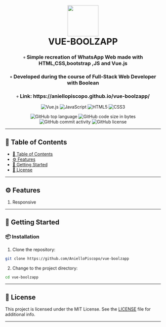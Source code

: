 <div align="center">
<h1 align="center">
<img src="https://img.shields.io/badge/Vue.js-4FC08D.svg?style&logo=vuedotjs&logoColor=white" width="100" />
<br>VUE-BOOLZAPP
</h1>
<h3>◦ Simple recreation of WhatsApp Web made with HTML,CSS,bootstrap ,JS and Vue.js</h3>
<h3>◦ Developed during the course of Full-Stack Web Developer with Boolean</h3>
<h3>◦ Link: https://aniellopiscopo.github.io/vue-boolzapp/</h3>

<p align="center">
<img src="https://img.shields.io/badge/Vue.js-4FC08D.svg?style&logo=vuedotjs&logoColor=white" alt="Vue.js" />
<img src="https://img.shields.io/badge/JavaScript-F7DF1E.svg?style&logo=JavaScript&logoColor=black" alt="JavaScript" />
<img src="https://img.shields.io/badge/HTML5-E34F26.svg?style&logo=HTML5&logoColor=white" alt="HTML5" />
    <img src="https://img.shields.io/badge/CSS3-E34F26.svg?style&logo=CSS3&logoColor=white" alt="CSS3" />
</p>
<img src="https://img.shields.io/github/languages/top/AnielloPiscopo/vue-boolzapp?style&color=5D6D7E" alt="GitHub top language" />
<img src="https://img.shields.io/github/languages/code-size/AnielloPiscopo/vue-boolzapp?style&color=5D6D7E" alt="GitHub code size in bytes" />
<img src="https://img.shields.io/github/commit-activity/m/AnielloPiscopo/vue-boolzapp?style&color=5D6D7E" alt="GitHub commit activity" />
<img src="https://img.shields.io/github/license/AnielloPiscopo/vue-boolzapp?style&color=5D6D7E" alt="GitHub license" />
</div>

---

## 📒 Table of Contents
- [📒 Table of Contents](#-table-of-contents)
- [⚙️ Features](#-features)
- [🚀 Getting Started](#-getting-started)
- [📄 License](#-license)

---

## ⚙️ Features

1. Responsive

---

## 🚀 Getting Started

### 📦 Installation

1. Clone the repository:
```sh
git clone https://github.com/AnielloPiscopo/vue-boolzapp
```

2. Change to the project directory:
```sh
cd vue-boolzapp
```

---

## 📄 License

This project is licensed under the MIT License. See the [LICENSE](./LICENSE) file for additional info.

---
